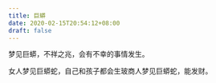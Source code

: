 ```yaml
---
title: 巨蟒
date: 2020-02-15T20:54:12+08:00
draft: false
---
```


梦见巨蟒，不祥之兆，会有不幸的事情发生。

女人梦见巨蟒蛇，自己和孩子都会生玻商人梦见巨蟒蛇，能发财。

